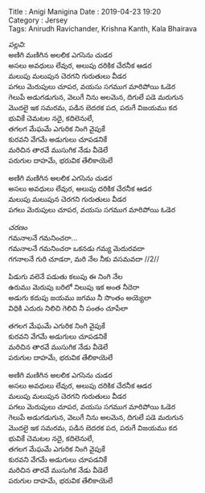 ﻿﻿Title : Anigi Manigina 
Date : 2019-04-23 19:20  
Category : Jersey  
Tags: Anirudh Ravichander, Krishna Kanth, Kala Bhairava


_పల్లవి:_   
అణిగి మణిగిన అలలిక ఎగసెను చుడర  
అసలు అవధులు లేవుర, అలుపు దరికిక చేరనీక ఆడర   
మలుపు మలుపున చెరగని గురుతులు వీడర    
పగలు మెరుపులు చూపర, వయసు సగముగ మారిపోయి ఓడెర   
గెలుపే అడుగడుగున, వెలుగే నిను అలమెన, దిగులే పడె మరుగున   
మొదలై ఇక సమరమ, పడిన బెదరక పద, పరుగే విజయము కద   
భువికే చెమటల నదై, కదిలెనులే,   
తగలగ మేఘమే ఎగురిక నింగి వైపుకే  
కురవని వేగమే అడుగులు చూపడనికే   
మరిచిన తారవే ముసుగిక నేడు వీడెలే   
పరుగుల దాహమే, భరువిక తేలికాయెలే 

అణిగి మణిగిన అలలిక ఎగసెను చుడర  
అసలు అవధులు లేవుర, అలుపు దరికిక చేరనీక ఆడర   
మలుపు మలుపున చెరగని గురుతులు వీడర    
పగలు మెరుపులు చూపర, వయసు సగముగ మారిపోయి ఓడెర   
 
_చరణం_  
గమనాలనే గమనించరా...  
గమనాలనే గమనించరా ఒకనడు గమ్య మెదురవదా    
గగనాలనే గురి చూడరా, మరి నేల నీకు వసమవదా     //2//   

పిడుగు వలెనే పడుతు కలుపు ఈ నింగి నేల    
ఉరుము మెరుపు బరిలో నిలుపు ఇక అంత నీదెరా    
అడుగు కదుపు జయము జగము నీ సొంతం అయ్యెలా  
విధికి ఎదురు నిలిచి గెలిచి నీ పంతం చూపేలా    

తగలగ మేఘమే ఎగురిక నింగి వైపుకే  
కురవని వేగమే అడుగులు చూపడనికే   
మరిచిన తారవే ముసుగిక నేడు వీడెలే   
పరుగుల దాహమే, భరువిక తేలికాయెలే 

అణిగి మణిగిన అలలిక ఎగసెను చుడర  
అసలు అవధులు లేవుర, అలుపు దరికిక చేరనీక ఆడర   
మలుపు మలుపున చెరగని గురుతులు వీడర    
పగలు మెరుపులు చూపర, వయసు సగముగ మారిపోయి ఓడెర   
గెలుపే అడుగడుగున, వెలుగే నిను అలమెన, దిగులే పడె మరుగున   
మొదలై ఇక సమరమ, పడిన బెదరక పద, పరుగే విజయము కద   
భువికే చెమటల నదై, కదిలెనులే,   
తగలగ మేఘమే ఎగురిక నింగి వైపుకే  
కురవని వేగమే అడుగులు చూపడనికే   
మరిచిన తారవే ముసుగిక నేడు వీడెలే   
పరుగుల దాహమే, భరువిక తేలికాయెలే 




